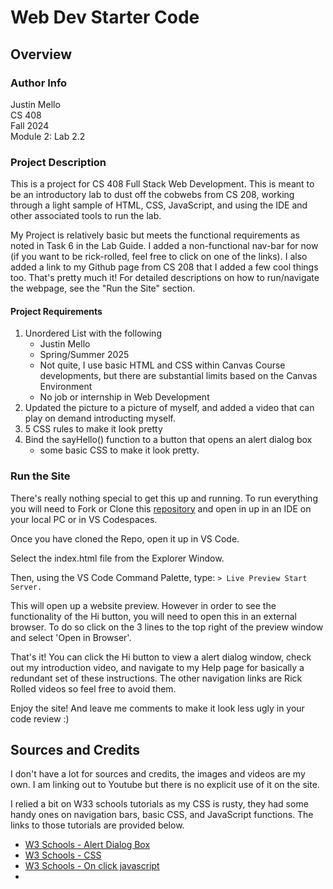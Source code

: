 # Web Dev Starter Code

## Overview

### Author Info
Justin Mello  
CS 408  
Fall 2024  
Module 2: Lab 2.2  

### Project Description

This is a project for CS 408 Full Stack Web Development. This is meant to be an introductory lab to dust off the cobwebs from CS 208, working through a light sample of HTML, CSS, JavaScript, and using the IDE and other associated tools to run the lab.

My Project is relatively basic but meets the functional requirements  as noted in Task 6 in the Lab Guide. I added a non-functional nav-bar for now (if you want to be rick-rolled, feel free to click on one of the links). I also added a link to my Github page from CS 208 that I added a few cool things too. That's pretty much it! For detailed descriptions on how to run/navigate the webpage, see the "Run the Site" section.

#### Project Requirements

1. Unordered List with the following
    - Justin Mello
    - Spring/Summer 2025
    - Not quite, I use basic HTML and CSS within Canvas Course developments, but there are substantial limits based on the Canvas Environment
    - No job or internship in Web Development
2. Updated the picture to a picture of myself, and added a video that can play on demand introducting myself.
3. 5 CSS rules to make it look pretty
4. Bind the sayHello() function to a button that opens an alert dialog box
    - some basic CSS to make it look pretty.

### Run the Site
There's really nothing special to get this up and running. To run everything you will need to Fork or Clone this [repository](https://github.com/mello-j/web-dev-M2.2lab) and open in up in an IDE on your local PC or in VS Codespaces.

Once you have cloned the Repo, open it up in VS Code.

Select the index.html file from the Explorer Window.

Then, using the VS Code Command Palette, type:
`> Live Preview Start Server.`

This will open up a website preview. However in order to see the functionality of the Hi button, you will need to open this in an external browser. To do so click on the 3 lines to the top right of the preview window and select 'Open in Browser'.

That's it! You can click the Hi button to view a alert dialog window, check out my introduction video, and navigate to my Help page for basically a redundant set of these instructions. The other navigation links are Rick Rolled videos so feel free to avoid them.

Enjoy the site! And leave me comments to make it look less ugly in your code review :)

## Sources and Credits
I don't have a lot for sources and credits, the images and videos are my own. I am linking out to Youtube but there is no explicit use of it on the site. 

I relied a bit on W33 schools tutorials as my CSS is rusty, they had some handy ones on navigation bars, basic CSS, and JavaScript functions. The links to those tutorials are provided below.

- [W3 Schools - Alert Dialog Box](https://www.w3schools.com/jsref/met_win_alert.asp)
- [W3 Schools - CSS](https://www.w3schools.com/css/)
- [W3 Schools - On click javascript](https://www.w3schools.com/jsref/event_onclick.asp)
- 
